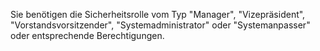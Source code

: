 Sie benötigen die Sicherheitsrolle vom Typ "Manager", "Vizepräsident", "Vorstandsvorsitzender", "Systemadministrator" oder "Systemanpasser" oder entsprechende Berechtigungen.